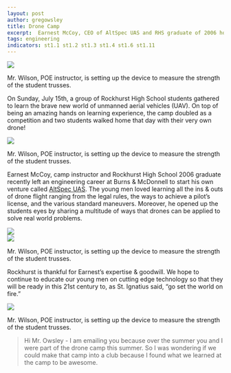 ```yaml
---
layout: post
author: gregowsley
title: Drone Camp
excerpt:  Earnest McCoy, CEO of AltSpec UAS and RHS graduate of 2006 hosted an exciting hands on drone camp for Rockhurst students. They learned aspects of safety, FAA rules, drone components, flight and control theory, and experiences flying a drone with their own two hands!
tags: engineering
indicators: st1.1 st1.2 st1.3 st1.4 st1.6 st1.11
---
```

<div class="flex-wrapper">
  <div class="x1"><img src="{{ site.baseurl }}/img/Truss.JPG"></div>
</div>
<p class="caption">Mr. Wilson, POE instructor, is setting up the device to measure the strength of the student trusses. </p>

On Sunday, July 15th, a group of Rockhurst High School students gathered to learn the brave new world of unmanned aerial vehicles (UAV). On top of being an amazing hands on learning experience, the camp doubled as a competition and two students walked home that day with their very own drone!
<div class="flex-wrapper">
  <div class="x1"><img src="{{ site.baseurl }}/img/DroneCampPhotoClose.jpg"></div>
</div>
<p class="caption">Mr. Wilson, POE instructor, is setting up the device to measure the strength of the student trusses. </p>
    
Earnest McCoy, camp instructor and Rockhurst High School 2006 graduate recently left an engineering career at Burns & McDonnell to start his own venture called [AltSpec UAS](https://www.altspecuas.com/). The young men loved learning all the ins & outs of drone flight ranging from the legal rules, the ways to achieve a pilot’s license, and the various standard maneuvers. Moreover, he opened up the students eyes by sharing a multitude of ways that drones can be applied to solve real world problems. 
<div class="flex-wrapper">
  <div class="x1"><img src="{{ site.baseurl }}/img/DroneCamp1.JPG"></div>
  <div class="x1"><img src="{{ site.baseurl }}/img/DroneCamp2.JPG"></div>
</div>
<p class="caption">Mr. Wilson, POE instructor, is setting up the device to measure the strength of the student trusses. </p>

Rockhurst is thankful for Earnest’s expertise & goodwill. We hope to continue to educate our young men on cutting edge technology so that they will be ready in this 21st century to, as St. Ignatius said, “go set the world on fire.”
<div class="flex-wrapper">
  <div class="x1"><img src="{{ site.baseurl }}/img/DroneCamp3.JPG"></div>
</div>
<p class="caption">Mr. Wilson, POE instructor, is setting up the device to measure the strength of the student trusses. </p>

<blockquote> Hi Mr. Owsley - I am emailing you because over the summer you and I were part of the drone camp this summer. 
So I was wondering if we could make that camp into a club because I found what we learned at the camp to be awesome. </blockquote>
